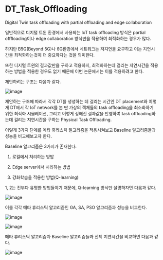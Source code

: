 # DT_Task_Offloading
Digital Twin task offloading with partial offloading and edge collaboration

일반적으로 디지털 트윈 환경에서 사용되는 IoT task offloading 방식은 partial offfloading이나 edge collaboration 방식만을 적용하여 최적화하는 경우가 많다.

하지만 B5G(Beyond 5G)나 6G환경에서 네트워크는 저지연을 요구하고 이는 지연시간을 최적화하는것이 더 중요하다는 것을 의미한다.

또한 디지털 트윈의 결과값만을 구하고 적용하지, 최적화하는데 걸리는 지연시간을 적용하는 방법을 적용한 경우도 없기 때문에 이번 논문에서는 이를 적용하려고 한다.

제안하려는 구조는 다음과 같다.

![image](https://github.com/user-attachments/assets/e6afa82f-9432-4288-abc6-e1ef37a4a034)

제안하는 구조에 따라서 각각 DT를 생성하는 데 걸리는 시간인 DT placement와 이렇게 DT에서 각 IoT network를 본 딴 가상의 객체들의 task offloading을 최소화하기 위한 최적화 시뮬레이션, 그리고 이렇게 정해진 결과값을 반영하여 task offloading하는데 걸리는 지연시간을 구하는 Physical Task Offloading.

이렇게 3가지 단계를 메타 휴리스틱 알고리즘을 적용시켜보고 Baseline 알고리즘들과 성능을 비교해보고자 한다.

Baseline 알고리즘은 3가지가 존재한다.

1. 로컬에서 처리하는 방밥

2. Edge server에서 처리하는 방법

3. 강화학습을 적용한 방법(Q-learning)

1, 2는 전부다 유명한 방법들이기 때문에, Q-learning 방식만 설명하자면 다음과 같다.

![image](https://github.com/user-attachments/assets/cff6f9c6-758a-4b9f-ba13-e83201c00a25)

이를 각각 메타 휴리스틱 알고리즘인 GA, SA, PSO 알고리즘과 성능을 비교한다.

![image](https://github.com/user-attachments/assets/369938a8-6ba0-4665-bd80-a9b2b95697d1)

![image](https://github.com/user-attachments/assets/1a4e517c-e3a1-4fa4-9580-b54afb33f872)

메타 휴리스틱 알고리즘과 Baseline 알고리즘들과 전체 지연시간을 비교하면 다음과 같다.

![image](https://github.com/user-attachments/assets/015b4528-ed49-484e-8995-c8fd182fc49c)

